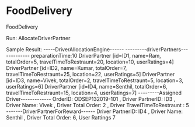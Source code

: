 # FoodDelivery
 FoodDelivery


Run: AllocateDriverPartner

 Sample Result:
 -----DriverAllocationEngine------
---------driverPartners------------- preparationTime:10
DriverPartner [id=ID1, name=Ram, totalOrder=5, travelTimeToRestraunt=20, location=10, userRatings=4]
DriverPartner [id=ID2, name=Kumar, totalOrder=7, travelTimeToRestraunt=25, location=22, userRatings=5]
DriverPartner [id=ID3, name=Vivek, totalOrder=2, travelTimeToRestraunt=5, location=3, userRatings=6]
DriverPartner [id=ID4, name=Senthil, totalOrder=6, travelTimeToRestraunt=15, location=4, userRatings=7]
---------Assigned Driver-------------
OrderID: ODSEP132019-101 , Driver PartnerID: ID3 , Driver Name: Vivek , Driver Total Order: 2 , Driver TravelTimeToRestraunt : 5
-------DriverPartnerForReward------
Driver PartnerID: ID4 , Driver Name: Senthil , Driver Total Order: 6, User Rattings 7
 
